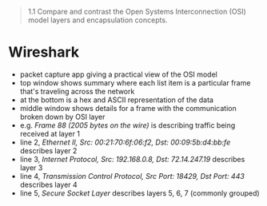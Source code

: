> 1.1 Compare and contrast the Open Systems Interconnection (OSI) model layers and encapsulation concepts.

# Wireshark

- packet capture app giving a practical view of the OSI model
- top window shows summary where each list item is a particular frame that's traveling across the network
- at the bottom is a hex and ASCII representation of the data
- middle window shows details for a frame with the communication broken down by OSI layer
- e.g. *Frame 88 (2005 bytes on the wire)* is describing traffic being received at layer 1
- line 2, *Ethernet II, Src: 00:21:70:6f:06:f2, Dst: 00:09:5b:d4:bb:fe* describes layer 2
- line 3, *Internet Protocol, Src: 192.168.0.8, Dst: 72.14.247.19* describes layer 3
- line 4, *Transmission Control Protocol, Src Port: 18429, Dst Port: 443* describes layer 4
- line 5, *Secure Socket Layer* describes layers 5, 6, 7 (commonly grouped)